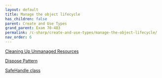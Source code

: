 ```yaml
---
layout: default
title: Manage the object lifecycle
has_children: false
parent: Create and Use Types
grand_parent: Exam 70-483
permalink: /c-sharp/create-and-use-types/manage-the-object-lifecycle/
nav_order: 6
---
```


[Cleaning Up Unmanaged Resources](https://msdn.microsoft.com/en-us/library/498928w2.aspx)

[Dispose Pattern](https://msdn.microsoft.com/en-us/library/b1yfkh5e.aspx)

[SafeHandle class](https://docs.microsoft.com/en-us/dotnet/api/system.runtime.interopservices.safehandle?redirectedfrom=MSDN&view=netframework-4.7.2)

